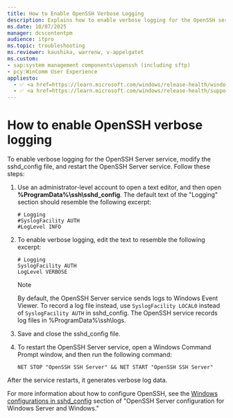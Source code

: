 ```yaml
---
title: How to Enable OpenSSH Verbose Logging
description: Explains how to enable verbose logging for the OpenSSH service.
ms.date: 10/07/2025
manager: dcscontentpm
audience: itpro
ms.topic: troubleshooting
ms.reviewer: kaushika, warrenw, v-appelgatet
ms.custom:
- sap:system management components\openssh (including sftp)
- pcy:WinComm User Experience
appliesto:
  - ✅ <a href=https://learn.microsoft.com/windows/release-health/windows-server-release-info target=_blank>Supported versions of Windows Server</a>
  - ✅ <a href=https://learn.microsoft.com/windows/release-health/supported-versions-windows-client target=_blank>Supported versions of Windows Client</a>
---
```

# How to enable OpenSSH verbose logging

To enable verbose logging for the OpenSSH Server service, modify the sshd_config file, and restart the OpenSSH Server service. Follow these steps:

1. Use an administrator-level account to open a text editor, and then open **%ProgramData%\ssh\sshd_config**. The default text of the "Logging" section should resemble the following excerpt:

   ```output
   # Logging
   #SyslogFacility AUTH
   #LogLevel INFO
   ```

1. To enable verbose logging, edit the text to resemble the following excerpt:

   ```output
   # Logging
   SyslogFacility AUTH
   LogLevel VERBOSE
   ```

   > [!NOTE]  
   > By default, the OpenSSH Server service sends logs to Windows Event Viewer. To record a log file instead, use `SyslogFacility LOCAL0` instead of `SyslogFacility AUTH` in sshd_config. The OpenSSH service records log files in %ProgramData%\ssh\logs.

1. Save and close the sshd_config file.

1. To restart the OpenSSH Server service, open a Windows Command Prompt window, and then run the following command:

   ```console
   NET STOP "OpenSSH SSH Server" && NET START "OpenSSH SSH Server"
   ```

After the service restarts, it generates verbose log data.

For more information about how to configure OpenSSH, see the [Windows configurations in sshd_config](/windows-server/administration/OpenSSH/openssh-server-configuration#windows-configurations-in-sshd_config) section of "OpenSSH Server configuration for Windows Server and Windows."
